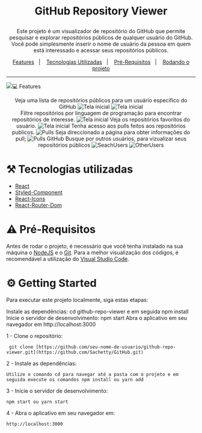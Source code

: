 # <p align="center">GitHub Repository Viewer</p>
<p align="center"> Este projeto é um visualizador de repositório do GitHub que permite pesquisar e explorar repositórios públicos de qualquer usuário do GitHub. Você pode simplesmente inserir o nome de usuário da pessoa em quem está interessado e acessar seus repositórios públicos.</p>
<p align="center">
  <a href="#movie_camera-gifs">Features</a>&nbsp;&nbsp;&nbsp;|&nbsp;&nbsp;&nbsp;
  <a href="#hammer_and_pick-tecnologias-utilizadas">Tecnologias Utilizadas</a>&nbsp;&nbsp;&nbsp;|&nbsp;&nbsp;&nbsp;
  <a href="#warning-pré-requisitos">Pré-Requisitos</a>&nbsp;&nbsp;&nbsp;|&nbsp;&nbsp;&nbsp;
  <a href="#gear-rodando-o-projeto">Rodando o projeto</a>
</p>

---

<p>
  <img src="![image](https://github.com/Sachetty/GitHub/assets/70166153/2015970d-56b2-4289-9a73-211fac6d324b)/>
</p>

# :computer: Features

<p align="center">
  Veja uma lista de repositórios públicos para um usuário específico do GitHub
  <img src="https://github.com/Sachetty/GitHub/assets/70166153/3ebda60c-8427-4a17-9eb3-206176fe2cd4" title="Tela inicial">
<img src="https://github.com/Sachetty/GitHub/assets/70166153/acd55862-fbeb-45f3-8b6c-752568bd5b48" title="Tela inicial"> <br>
  Filtre repositórios por linguagem de programação para encontrar repositórios de interesse.
  <img src="https://github.com/Sachetty/GitHub/assets/70166153/2f5522d1-def8-4826-8175-ccc768cb8203"  title="Tela inicial">
  Veja os repositórios favoritos do usuário.
  <img src="https://github.com/Sachetty/GitHub/assets/70166153/d2ce42a3-d1e7-4da1-8fab-fae248958a16"  title="Tela inicial">
  Tenha acesso aos pulls feitos aos repositórios publicos.
  <img src="https://github.com/Sachetty/GitHub/assets/70166153/6cfe6e84-9edd-43d8-800a-3ffaf7c43b4e" title="Pulls">
  Seja direccionado a página para obter informações do pull;
  <img src="https://github.com/Sachetty/GitHub/assets/70166153/e5f7a5f8-eb96-4521-93d2-ebbdc6869286" title="Pulls GitHub">
  Busque por outros usuários, para vizualizar seus repositórios públicos
  <img src="https://github.com/Sachetty/GitHub/assets/70166153/918a012c-2314-49ed-b6fc-eb10015f2e81" title="SeachUsers">
  <img src="https://github.com/Sachetty/GitHub/assets/70166153/79fb7d3e-41fa-437a-a683-c60cd2945f6e" title="OtherUsers">

</p>

# :hammer_and_pick: Tecnologias utilizadas 
- [React](https://pt-br.reactjs.org/)
- [Styled-Component](https://styled-components.com/)
- [React-Icons](https://react-icons.github.io/react-icons/)
- [React-Router-Dom](https://reactrouter.com/en/main)



# :warning: Pré-Requisitos
Antes de rodar o projeto, é necessário que você tenha instalado na sua máquina o [NodeJS](https://nodejs.org/en/) e o [Git](https://git-scm.com/downloads). Para a melhor visualização dos códigos, é recomendável a utilização do [Visual Studio Code](https://code.visualstudio.com/).

# :gear: Getting Started
Para executar este projeto localmente, siga estas etapas:


Instale as dependências: cd github-repo-viewer e em seguida npm install
Inicie o servidor de desenvolvimento: npm start
Abra o aplicativo em seu navegador em http://localhost:3000

1 - Clone o repositório:
```
 git clone [https://github.com/seu-nome-de-usuario/github-repo-viewer.git](https://github.com/Sachetty/GitHub.git)
```

2 - Instale as dependências:
```
Utilize o comando cd para navegar até a pasta com o projeto e em seguida execute os comandos npm install ou yarn add
```

3 - Inicie o servidor de desenvolvimento: 
```
npm start ou yarn start
```
4 - Abra o aplicativo em seu navegador em:
```
http://localhost:3000
```
